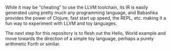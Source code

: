 While it may be "cheating" to use the LLVM toolchain, its IR is easily
generated using pretty much any programming language, and Babashka
provides the power of Clojure, fast start up speed, the REPL,
etc. making it a fun way to experiment with LLVM and toy languages.

The next step for this repository is to flesh out the Hello, World
example and move towards the direction of a simple toy language,
perhaps a purely arithmetic Forth or similar.
